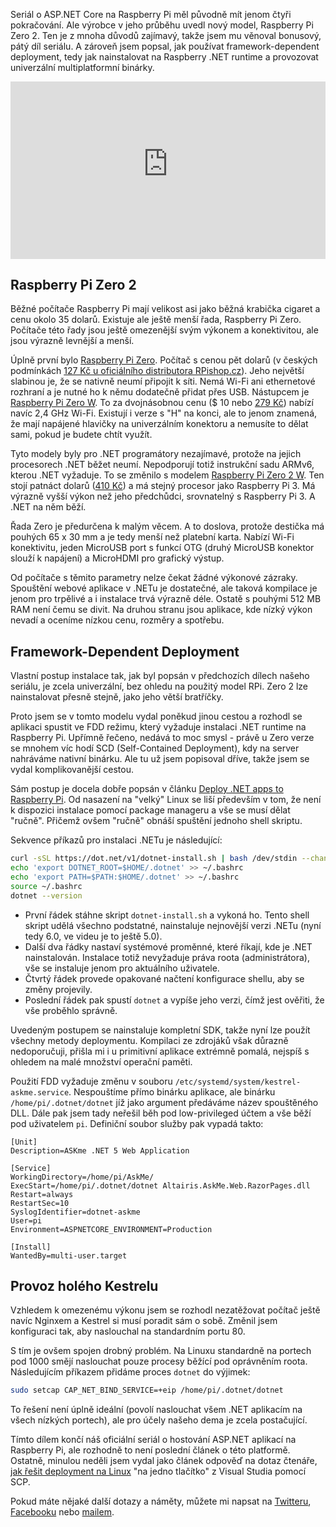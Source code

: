 <!-- dcterms:title = ASP.NET na Raspberry Pi: Raspberry Pi Zero 2 a Framework-Dependent Deployment -->
<!-- dcterms:abstract = Seriál o ASP.NET Core na Raspberry Pi měl původně mít jenom čtyři pokračování. Ale výrobce v jeho průběhu uvedl nový model, Raspberry Pi Zero 2. Ten je z mnoha důvodů zajímavý, takže jsem mu věnoval bonusový, pátý díl seriálu. A zároveň jsem popsal, jak používat framework-dependent deployment, tedy jak nainstalovat na Raspberry .NET runtime a provozovat univerzální multiplatformní binárky. -->
<!-- dcterms:creator = Michal Altair Valášek -->
<!-- x4w:pictureUrl = /perex-pictures/20211112-dotnet-raspi-5.jpg -->
<!-- x4w:pictureWidth = 150 -->
<!-- x4w:pictureHeight = 150 -->
<!-- x4w:coverUrl = /cover-pictures/20211112-dotnet-raspi-5.jpg -->
<!-- x4w:category = Z-TECH -->
<!-- x4w:category = IT -->
<!-- x4w:serial = ASP.NET na Raspberry Pi -->
<!-- dcterms:dateAccepted = 2021-11-12 -->

Seriál o ASP.NET Core na Raspberry Pi měl původně mít jenom čtyři pokračování. Ale výrobce v jeho průběhu uvedl nový model, Raspberry Pi Zero 2. Ten je z mnoha důvodů zajímavý, takže jsem mu věnoval bonusový, pátý díl seriálu. A zároveň jsem popsal, jak používat framework-dependent deployment, tedy jak nainstalovat na Raspberry .NET runtime a provozovat univerzální multiplatformní binárky.

<div style="position:relative;padding-top:56.25%;">
  <iframe src="https://www.youtube-nocookie.com/embed/Lne_PqxrZ8w" frameborder="0" allowfullscreen allow="accelerometer; autoplay; encrypted-media; gyroscope; picture-in-picture" style="position:absolute;top:0;left:0;width:100%;height:100%;"></iframe>
</div>

## Raspberry Pi Zero 2

Běžné počítače Raspberry Pi mají velikost asi jako běžná krabička cigaret a cenu okolo 35 dolarů. Existuje ale ještě menší řada, Raspberry Pi Zero. Počítače této řady jsou ještě omezenější svým výkonem a konektivitou, ale jsou výrazně levnější a menší.

Úplně první bylo [Raspberry Pi Zero](https://www.raspberrypi.com/products/raspberry-pi-zero/). Počítač s cenou pět dolarů (v českých podmínkách [127 Kč u oficiálního distributora RPishop.cz](https://rpishop.cz/zero/632-raspberry-pi-zero.html)). Jeho největší slabinou je, že se nativně neumí připojit k síti. Nemá Wi-Fi ani ethernetové rozhraní a je nutné ho k němu dodatečně přidat přes USB. Nástupcem je [Raspberry Pi Zero W](https://www.raspberrypi.com/products/raspberry-pi-zero-w/). To za dvojnásobnou cenu ($ 10 nebo [279 Kč](https://rpishop.cz/zero/647-raspberry-pi-zero-w-4053199547425.html)) nabízí navíc 2,4 GHz Wi-Fi. Existují i verze s "H" na konci, ale to jenom znamená, že mají napájené hlavičky na univerzálním konektoru a nemusíte to dělat sami, pokud je budete chtít využít.

Tyto modely byly pro .NET programátory nezajímavé, protože na jejich procesorech .NET běžet neumí. Nepodporují totiž instrukční sadu ARMv6, kterou .NET vyžaduje. To se změnilo s modelem [Raspberry Pi Zero 2 W](https://www.raspberrypi.com/products/raspberry-pi-zero-2-w/). Ten stojí patnáct dolarů ([410 Kč](https://rpishop.cz/zero/4311-raspberry-pi-zero-2-w-5056561800004.html)) a má stejný procesor jako Raspberry Pi 3. Má výrazně vyšší výkon než jeho předchůdci, srovnatelný s Raspberry Pi 3. A .NET na něm běží.

Řada Zero je předurčena k malým věcem. A to doslova, protože destička má pouhých 65 x 30 mm a je tedy menší než platební karta. Nabízí Wi-Fi konektivitu, jeden MicroUSB port s funkcí OTG (druhý MicroUSB konektor slouží k napájení) a MicroHDMI pro grafický výstup.

Od počítače s těmito parametry nelze čekat žádné výkonové zázraky. Spouštění webové aplikace v .NETu je dostatečné, ale taková kompilace je jenom pro trpělivé a i instalace trvá výrazně déle. Ostatě s pouhými 512 MB RAM není čemu se divit. Na druhou stranu jsou aplikace, kde nízký výkon nevadí a oceníme nízkou cenu, rozměry a spotřebu.

## Framework-Dependent Deployment

Vlastní postup instalace tak, jak byl popsán v předchozích dílech našeho seriálu, je zcela univerzální, bez ohledu na použitý model RPi. Zero 2 lze nainstalovat přesně stejně, jako jeho větší bratříčky.

Proto jsem se v tomto modelu vydal poněkud jinou cestou a rozhodl se aplikaci spustit ve FDD režimu, který vyžaduje instalaci .NET runtime na Raspberry Pi. Upřímně řečeno, nedává to moc smysl - právě u Zero verze se mnohem víc hodí SCD (Self-Contained Deployment), kdy na server nahráváme nativní binárku. Ale tu už jsem popisoval dříve, takže jsem se vydal komplikovanější cestou.

Sám postup je docela dobře popsán v článku [Deploy .NET apps to Raspberry Pi](https://docs.microsoft.com/en-us/dotnet/iot/deployment). Od nasazení na "velký" Linux se liší především v tom, že není k dispozici instalace pomocí package manageru a vše se musí dělat "ručně". Přičemž ovšem "ručně" obnáší spuštění jednoho shell skriptu. 

Sekvence příkazů pro instalaci .NETu je následující:

```bash
curl -sSL https://dot.net/v1/dotnet-install.sh | bash /dev/stdin --channel Current
echo 'export DOTNET_ROOT=$HOME/.dotnet' >> ~/.bashrc
echo 'export PATH=$PATH:$HOME/.dotnet' >> ~/.bashrc
source ~/.bashrc
dotnet --version
```

* První řádek stáhne skript `dotnet-install.sh` a vykoná ho. Tento shell skript udělá všechno podstatné, nainstaluje nejnovější verzi .NETu (nyní tedy 6.0, ve videu je to ještě 5.0).
* Další dva řádky nastaví systémové proměnné, které říkají, kde je .NET nainstalován. Instalace totiž nevyžaduje práva roota (administrátora), vše se instaluje jenom pro aktuálního uživatele.
* Čtvrtý řádek provede opakované načtení konfigurace shellu, aby se změny projevily. 
* Poslední řádek pak spustí `dotnet` a vypíše jeho verzi, čímž jest ověřiti, že vše proběhlo správně.

Uvedeným postupem se nainstaluje kompletní SDK, takže nyní lze použít všechny metody deploymentu. Kompilaci ze zdrojáků však důrazně nedoporučuji, přišla mi i u primitivní aplikace extrémně pomalá, nejspíš s ohledem na malé množství operační paměti.

Použití FDD vyžaduje změnu v souboru `/etc/systemd/system/kestrel-askme.service`. Nespouštíme přímo binárku aplikace, ale binárku `/home/pi/.dotnet/dotnet` jíž jako argument předáváme název spouštěného DLL. Dále pak jsem tady neřešil běh pod low-privileged účtem a vše běží pod uživatelem `pi`. Definiční soubor služby pak vypadá takto:

```
[Unit]
Description=ASKme .NET 5 Web Application

[Service]
WorkingDirectory=/home/pi/AskMe/
ExecStart=/home/pi/.dotnet/dotnet Altairis.AskMe.Web.RazorPages.dll
Restart=always
RestartSec=10
SyslogIdentifier=dotnet-askme
User=pi
Environment=ASPNETCORE_ENVIRONMENT=Production

[Install]
WantedBy=multi-user.target
```

## Provoz holého Kestrelu

Vzhledem k omezenému výkonu jsem se rozhodl nezatěžovat počítač ještě navíc Nginxem a Kestrel si musí poradit sám o sobě. Změnil jsem konfiguraci tak, aby naslouchal na standardním portu 80.

S tím je ovšem spojen drobný problém. Na Linuxu standardně na portech pod 1000 smějí naslouchat pouze procesy běžící pod oprávněním roota. Následujícím příkazem přidáme proces `dotnet` do výjimek:

```bash
sudo setcap CAP_NET_BIND_SERVICE=+eip /home/pi/.dotnet/dotnet
```

To řešení není úplně ideální (povolí naslouchat všem .NET aplikacím na všech nízkých portech), ale pro účely našeho dema je zcela postačující.

Tímto dílem končí náš oficiální seriál o hostování ASP.NET aplikací na Raspberry Pi, ale rozhodně to není poslední článek o této platformě. Ostatně, minulou neděli jsem vydal jako článek odpověď na dotaz čtenáře, [jak řešit deployment na Linux](https://www.altair.blog/2021/11/scp-publish) "na jedno tlačítko" z Visual Studia pomocí SCP.

Pokud máte nějaké další dotazy a náměty, můžete mi napsat na [Twitteru](https://twitter.com/ridercz), [Facebooku](https://www.facebook.com/rider.cz) nebo [mailem](https://www.rider.cz/#contact).